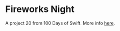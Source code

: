 # Fireworks Night

A project 20 from 100 Days of Swift.
More info [here](https://www.hackingwithswift.com/100/70).

